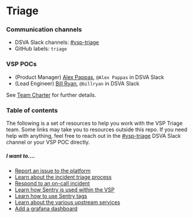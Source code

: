 # Triage
### Communication channels
- DSVA Slack channels: [#vsp-triage](https://dsva.slack.com/messages/CK1FA11H8)
- GitHub labels: `triage`

### VSP POCs
- (Product Manager) [Alex Pappas](https://github.com/alexpappasoddball), `@Alex Pappas` in DSVA Slack
- (Lead Engineer) [Bill Ryan](https://github.com/omgitsbillryan), `@billryan` in DSVA Slack

See [Team Charter](https://github.com/department-of-veterans-affairs/va.gov-team/blob/master/teams/vsp/teams/triage/triage-team-charter.md) for further details.

### Table of contents
The following is a set of resources to help you work with the VSP Triage team. Some links may take you to resources outside this repo. If you need help with anything, feel free to reach out in the [#vsp-triage](https://dsva.slack.com/messages/CK1FA11H8) DSVA Slack channel or your VSP POC directly.

##### I want to....
- [Report an issue to the platform](https://github.com/department-of-veterans-affairs/va.gov-team/blob/master/platform/working-with-vsp/policies-work-norms/reporting-an-incident-to-the-platform.md)
- [Learn about the incident triage process](incident-triage-process.md) 
- [Respond to an on-call incident](incident-response-playbook.md)
- [Learn how Sentry is used within the VSP](sentry-usage-overview.md)
- [Learn how to use Sentry tags](https://github.com/department-of-veterans-affairs/va.gov-team/blob/master/platform/engineering/sentry-tagging-standards.md)
- [Learn about the various upstream services](upstream-services.md)
- [Add a grafana dashboard](https://github.com/department-of-veterans-affairs/vets.gov-team/blob/master/Practice%20Areas/Engineering/Infrastructure/Grafana%20Overview.pdf)

